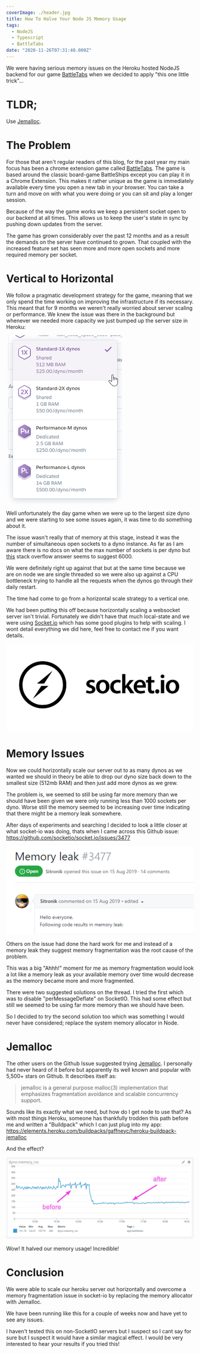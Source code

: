 ```yaml
---
coverImage: ./header.jpg
title: How To Halve Your Node JS Memory Usage
tags:
  - NodeJS
  - Typescript
  - BattleTabs
date: "2020-11-26T07:31:40.000Z"
---
```


We were having serious memory issues on the Heroku hosted NodeJS backend for our game [BattleTabs](https://battletabs.com) when we decided to apply "this one little trick"...

<!-- more -->

# TLDR;

Use [Jemalloc](https://github.com/jemalloc/jemalloc).

# The Problem

For those that aren't regular readers of this blog, for the past year my main focus has been a chrome extension game called [BattleTabs](https://battletabs.com). The game is based around the classic board-game BattleShips except you can play it in a Chrome Extension. This makes it rather unique as the game is immediately available every time you open a new tab in your browser. You can take a turn and move on with what you were doing or you can sit and play a longer session.

Because of the way the game works we keep a persistent socket open to our backend at all times. This allows us to keep the user's state in sync by pushing down updates from the server.

The game has grown considerably over the past 12 months and as a result the demands on the server have continued to grown. That coupled with the increased feature set has seen more and more open sockets and more required memory per socket.

# Vertical to Horizontal

We follow a pragmatic development strategy for the game, meaning that we only spend the time working on improving the infrastructure if its necessary. This meant that for 9 months we weren't really worried about server scaling or performance. We knew the issue was there in the background but whenever we needed more capacity we just bumped up the server size in Heroku:

[![](./heroku-dyno-sizes.png)](./heroku-dyno-sizes.png)

Well unfortunately the day game when we were up to the largest size dyno and we were starting to see some issues again, it was time to do something about it.

The issue wasn't really that of memory at this stage, instead it was the number of simultaneous open sockets to a dyno instance. As far as I am aware there is no docs on what the max number of sockets is per dyno but [this](https://stackoverflow.com/questions/25118381/websocket-concurrent-connections-limit-on-heroku) stack overflow answer seems to suggest 6000.

We were definitely right up against that but at the same time because we are on node we are single threaded so we were also up against a CPU bottleneck trying to handle all the requests when the dynos go through their daily restart.

The time had come to go from a horizontal scale strategy to a vertical one.

We had been putting this off because horizontally scaling a websocket server isn't trivial. Fortunately we didn't have that much local-state and we were using [Socket.io](https://socket.io/) which has some good plugins to help with scaling. I wont detail everything we did here, feel free to contact me if you want details.

[![](./socketio.jpg)](./socketio.jpg)

# Memory Issues

Now we could horizontally scale our server out to as many dynos as we wanted we should in theory be able to drop our dyno size back down to the smallest size (512mb RAM) and then just add more dynos as we grew.

The problem is, we seemed to still be using far more memory than we should have been given we were only running less than 1000 sockets per dyno. Worse still the memory seemed to be increasing over time indicating that there might be a memory leak somewhere.

After days of experiments and searching I decided to look a little closer at what socket-io was doing, thats when I came across this Github issue: https://github.com/socketio/socket.io/issues/3477

[![](./mem-leak.png)](./mem-leak.png)

Others on the issue had done the hard work for me and instead of a memory leak they suggest memory fragmentation was the root cause of the problem.

This was a big "Ahhh!" moment for me as memory fragmentation would look a lot like a memory leak as your available memory over time would decrease as the memory became more and more fragmented.

There were two suggested solutions on the thread. I tried the first which was to disable "perMessageDeflate" on SocketIO. This had some effect but still we seemed to be using far more memory than we should have been.

So I decided to try the second solution too which was something I would never have considered; replace the system memory allocator in Node.

# Jemalloc

The other users on the Github Issue suggested trying [Jemalloc](https://github.com/jemalloc/jemalloc). I personally had never heard of it before but apparently its well known and popular with 5,500+ stars on Github. It describes itself as:

> jemalloc is a general purpose malloc(3) implementation that emphasizes fragmentation avoidance and scalable concurrency support.

Sounds like its exactly what we need, but how do I get node to use that? As with most things Heroku, someone has thankfully trodden this path before me and written a "Buildpack" which I can just plug into my app: https://elements.heroku.com/buildpacks/gaffneyc/heroku-buildpack-jemalloc

And the effect?

[![](./half-mem.png)](./half-mem.png)

Wow! It halved our memory usage! Incredible!

# Conclusion

We were able to scale our heroku server out horizontally and overcome a memory fragmentation issue in socket-io by replacing the memory allocator with Jemalloc.

We have been running like this for a couple of weeks now and have yet to see any issues.

I haven't tested this on non-SocketIO servers but I suspect so I cant say for sure but I suspect it would have a similar magical effect. I would be very interested to hear your results if you tried this!
